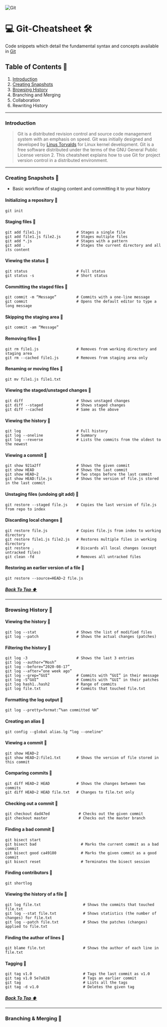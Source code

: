 ![Git](https://i.ibb.co/YdgkwXY/download.jpg)

# :computer: Git-Cheatsheet :hammer_and_wrench:
Code snippets which detail the fundamental syntax and concepts available in [Git](https://git-scm.com/)

## Table of Contents 📖
1. [Introduction](https://github.com/Sammy-Nyakabau/Git-Cheatsheet#introduction)
2. [Creating Snapshots](https://github.com/Sammy-Nyakabau/Git-Cheatsheet#creating-snapshots-pushpin)
3. [Browsing History](https://github.com/Sammy-Nyakabau/Git-Cheatsheet#browsing-history--)
4. Branching and Merging
5. Collaboration
6. Rewriting History

---

### Introduction
>Git is a distributed revision control and source code management system with an emphasis on speed. Git was initially designed and developed by [Linus Torvalds](https://en.wikipedia.org/wiki/Linus_Torvalds) for Linux kernel development. Git is a free software distributed under the terms of the GNU General Public License version 2. This cheatsheet explains how to use Git for project version control in a distributed environment.

---

### Creating Snapshots :pushpin:
-  Basic workflow of staging content and committing it to your history

#### Initializing a repository :paperclip:
```git
git init
```

#### Staging files :paperclip:
```git
git add file1.js                # Stages a single file
git add file1.js file2.js       # Stages multiple files
git add *.js                    # Stages with a pattern
git add .                       # Stages the current directory and all its content
```

#### Viewing the status :paperclip:

```git
git status                      # Full status
git status -s                   # Short status
```

#### Committing the staged files :paperclip:

```git
git commit -m “Message”         # Commits with a one-line message
git commit                      # Opens the default editor to type a long message
```

#### Skipping the staging area :paperclip:

```git
git commit -am “Message” 
```

#### Removing files :paperclip:

```git
git rm file1.js                 # Removes from working directory and staging area
git rm --cached file1.js        # Removes from staging area only 
```

#### Renaming or moving files :paperclip:

```git
git mv file1.js file1.txt 
```

#### Viewing the staged/unstaged changes :paperclip:

```git
git diff                        # Shows unstaged changes
git diff --staged               # Shows staged changes
git diff --cached               # Same as the above  
```

#### Viewing the history :paperclip:

```git
git log                         # Full history
git log --oneline               # Summary
git log --reverse               # Lists the commits from the oldest to the newest 
```

#### Viewing a commit :paperclip:

```git
git show 921a2ff                # Shows the given commit
git show HEAD                   # Shows the last commit
git show HEAD~2                 # Two steps before the last commit
git show HEAD:file.js           # Shows the version of file.js stored in the last commit 
```

#### Unstaging files (undoing git add) :paperclip:

```git
git restore --staged file.js    # Copies the last version of file.js from repo to index 
```

#### Discarding local changes :paperclip:

```git
git restore file.js             # Copies file.js from index to working directory
git restore file1.js file2.js   # Restores multiple files in working directory
git restore .                   # Discards all local changes (except untracked files)
git clean -fd                   # Removes all untracked files 

```

#### Restoring an earlier version of a file :paperclip:

```git
git restore --source=HEAD~2 file.js
```
##### **[Back To Top :arrow_up:](https://github.com/Sammy-Nyakabau/Git-Cheatsheet#table-of-contents-)**
---

### Browsing History  📌

#### Viewing the history :paperclip:

```git
git log --stat                  # Shows the list of modified files
git log --patch                 # Shows the actual changes (patches)
```

#### Filtering the history :paperclip:

```git
git log -3                      # Shows the last 3 entries
git log --author=“Mosh”
git log --before=“2020-08-17”
git log --after=“one week ago”
git log --grep=“GUI”            # Commits with “GUI” in their message
git log -S“GUI”                 # Commits with “GUI” in their patches
git log hash1..hash2            # Range of commits
git log file.txt                # Commits that touched file.txt
```

#### Formatting the log output :paperclip:

```git
git log --pretty=format:”%an committed %H”
```

#### Creating an alias :paperclip:

```git
git config --global alias.lg “log --oneline"
```

#### Viewing a commit :paperclip:

```git
git show HEAD~2
git show HEAD~2:file1.txt       # Shows the version of file stored in this commit
```

#### Comparing commits :paperclip:

```git
git diff HEAD~2 HEAD            # Shows the changes between two commits
git diff HEAD~2 HEAD file.txt   # Changes to file.txt only
```

#### Checking out a commit :paperclip:

```git
git checkout dad47ed             # Checks out the given commit
git checkout master              # Checks out the master branch
```

#### Finding a bad commit :paperclip:

```git
git bisect start
git bisect bad                    # Marks the current commit as a bad commit
git bisect good ca49180           # Marks the given commit as a good commit
git bisect reset                  # Terminates the bisect session
```

#### Finding contributors :paperclip:

```git
git shortlog
```
#### Viewing the history of a file :paperclip:

```git
git log file.txt                   # Shows the commits that touched file.txt
git log --stat file.txt            # Shows statistics (the number of changes) for file.txt
git log --patch file.txt           # Shows the patches (changes) applied to file.txt
```

#### Finding the author of lines :paperclip:

```git
git blame file.txt                 # Shows the author of each line in file.txt
```

#### Tagging :paperclip:

```git
git tag v1.0                       # Tags the last commit as v1.0
git tag v1.0 5e7a828               # Tags an earlier commit
git tag                            # Lists all the tags
git tag -d v1.0                    # Deletes the given tag
```


##### **[Back To Top :arrow_up:](https://github.com/Sammy-Nyakabau/Git-Cheatsheet#table-of-contents-)**
---

### Branching & Merging  📌